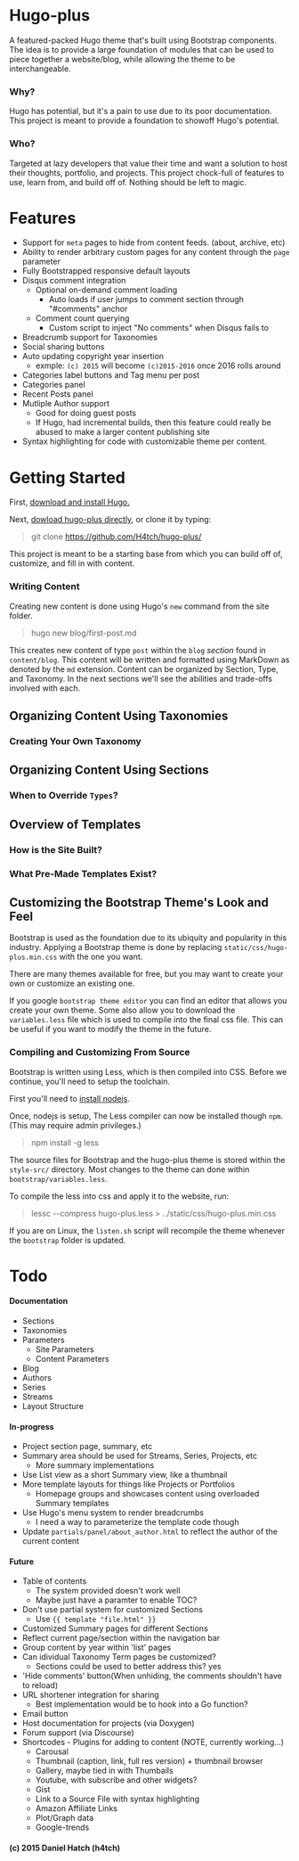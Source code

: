
# Hugo-plus
A featured-packed Hugo theme that's built using Bootstrap components.
The idea is to provide a large foundation of modules that can be used to piece
	together a website/blog, while allowing the theme to be interchangeable.

### Why?
Hugo has potential, but it's a pain to use due to its poor documentation.
This project is meant to provide a foundation to showoff Hugo's potential.

### Who?
Targeted at lazy developers that value their time and want a solution to host
	their thoughts, portfolio, and projects. 
This project chock-full of features to use, learn from, and build off of.
Nothing should be left to magic.


# Features
* Support for `meta` pages to hide from content feeds. (about, archive, etc)
* Ability to render arbitrary custom pages for any content through the `page` parameter
* Fully Bootstrapped responsive default layouts
* Disqus comment integration
	* Optional on-demand comment loading
		* Auto loads if user jumps to comment section through "#comments" anchor
	* Comment count querying
		* Custom script to inject "No comments" when Disqus fails to
* Breadcrumb support for Taxonomies
* Social sharing buttons
* Auto updating copyright year insertion
	* exmple: `(c) 2015` will become `(c)2015-2016` once 2016 rolls around
* Categories label buttons and Tag menu per post
* Categories panel
* Recent Posts panel
* Mutliple Author support
	* Good for doing guest posts
	* If Hugo, had incremental builds, then this feature could really be
		abused to make a larger content publishing site
* Syntax highlighting for code with customizable theme per content.


# Getting Started
First, [download and install Hugo.](http://gohugo.io/)

Next, [dowload hugo-plus directly](https://github.com/H4tch/hugo-plus/archive/master.zip),
	or clone it by typing:
> git clone https://github.com/H4tch/hugo-plus/

This project is meant to be a starting base from which you can build off of,
	customize, and fill in with content.


### Writing Content
Creating new content is done using Hugo's `new` command from the site folder.
> hugo new blog/first-post.md

This creates new content of type `post` within the `blog` *section* found
	in `content/blog`.
This content will be written and formatted using MarkDown as denoted by the
	`md` extension.
Content can be organized by Section, Type, and Taxonomy.
In the next sections we'll see the abilities and trade-offs involved with each.

## Organizing Content Using Taxonomies
### Creating Your Own Taxonomy
## Organizing Content Using Sections
### When to Override `Types`?
## Overview of Templates
### How is the Site Built?
### What Pre-Made Templates Exist?
## Customizing the Bootstrap Theme's Look and Feel
Bootstrap is used as the foundation due to its ubiquity and popularity in this
industry. Applying a Bootstrap theme is done by replacing
`static/css/hugo-plus.min.css` with the one you want.

There are many themes available for free, but you may want to create
your own or customize an existing one.

If you google `bootstrap theme editor` you can find an editor that allows you
create your own theme. Some also allow you to download the `variables.less`
file which is used to compile into the final css file. This can be useful if
you want to modify the theme in the future.

### Compiling and Customizing From Source
Bootstrap is written using Less, which is then compiled into CSS.
Before we continue, you'll need to setup the toolchain.

First you'll need to [install nodejs](http://nodejs.org/download/).

Once, nodejs is setup, The Less compiler can now be installed though `npm`. (This may require admin privileges.)
> npm install -g less

The source files for Bootstrap and the hugo-plus theme is stored within the 
`style-src/` directory.
Most changes to the theme can done within `bootstrap/variables.less`.

To compile the less into css and apply it to the website, run:
> lessc --compress hugo-plus.less > ../static/css/hugo-plus.min.css

If you are on Linux, the `listen.sh` script will recompile the theme
whenever the `bootstrap` folder is updated.



# Todo
#### Documentation
* Sections
* Taxonomies
* Parameters
	* Site Parameters
	* Content Parameters
* Blog
* Authors
* Series
* Streams
* Layout Structure
#### In-progress
* Project section page, summary, etc
* Summary area should be used for Streams, Series, Projects, etc
	* More summary implementations
* Use List view as a short Summary view, like a thumbnail
* More template layouts for things like Projects or Portfolios
	* Homepage groups and showcases content using overloaded Summary templates
* Use Hugo's menu system to render breadcrumbs
	* I need a way to parameterize the template code though
* Update `partials/panel/about_author.html` to reflect the author of the current content
#### Future
* Table of contents
	* The system provided doesn't work well
	* Maybe just have a paramter to enable TOC?
* Don't use partial system for customized Sections
	* Use `{{ template "file.html" }}`
* Customized Summary pages for different Sections
* Reflect current page/section within the navigation bar
* Group content by year within 'list' pages
* Can idividual Taxonomy Term pages be customized?
	* Sections could be used to better address this? yes
* 'Hide comments' button(When unhiding, the comments shouldn't have to reload)
* URL shortener integration for sharing
	* Best implementation would be to hook into a Go function?
* Email button
* Host documentation for projects (via Doxygen)
* Forum support (via Discourse)
* Shortcodes - Plugins for adding to content (NOTE, currently working...)
	* Carousal
	* Thumbnail (caption, link, full res version) + thumbnail browser
	* Gallery, maybe tied in with Thumbails
	* Youtube, with subscribe and other widgets?
	* Gist
	* Link to a Source File with syntax highlighting
	* Amazon Affiliate Links
	* Plot/Graph data
	* Google-trends


#### (c) 2015 Daniel Hatch (h4tch)

